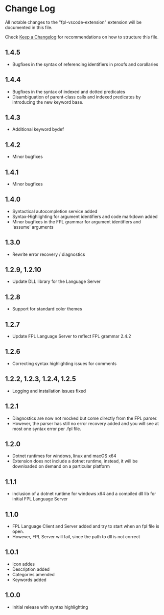 # Change Log

All notable changes to the "fpl-vscode-extension" extension will be documented in this file.

Check [Keep a Changelog](http://keepachangelog.com/) for recommendations on how to structure this file.

## 1.4.5
* Bugfixes in the syntax of referencing identifiers in proofs and corollaries

## 1.4.4
* Bugfixes in the syntax of indexed and dotted predicates
* Disambiguation of parent-class calls and indexed predicates by introducing the new keyword base.

## 1.4.3
* Additional keyword bydef

## 1.4.2
* Minor bugfixes

## 1.4.1
* Minor bugfixes

## 1.4.0
* Syntactical autocompletion service added
* Syntax-Highlighting for argument identifiers and code markdown added
* Minor bugfixes in the FPL grammar for argument identifiers and 'assume' arguments  

## 1.3.0
* Rewrite error recovery / diagnostics


## 1.2.9, 1.2.10
* Update DLL library for the Language Server 

## 1.2.8
- Support for standard color themes

## 1.2.7
- Update FPL Language Server to reflect FPL grammar 2.4.2

## 1.2.6
- Correcting syntax highlighting issues for comments

## 1.2.2, 1.2.3, 1.2.4, 1.2.5
- Logging and installation issues fixed

## 1.2.1
- Diagnostics are now not mocked but come directly from the FPL parser.
- However, the parser has still no error recovery added and you will see at most one syntax error per .fpl file.

## 1.2.0
- Dotnet runtimes for windows, linux and macOS x64 
- Extension does not include a dotnet runtime, instead, it will be downloaded on demand on a particular platform

## 1.1.1
- inclusion of a dotnet runtime for windows x64 and a compiled dll lib for initial FPL Language Server 

## 1.1.0

- FPL Language Client and Server added and try to start when an fpl file is open. 
- However, FPL Server will fail, since the path to dll is not correct

## 1.0.1

- Icon addes
- Description added
- Categories amended
- Keywords added
## 1.0.0

- Initial release with syntax highlighting